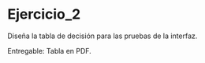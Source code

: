 # Ejercicio_2

Diseña la tabla de decisión para las pruebas de la interfaz.

Entregable: Tabla en PDF.
